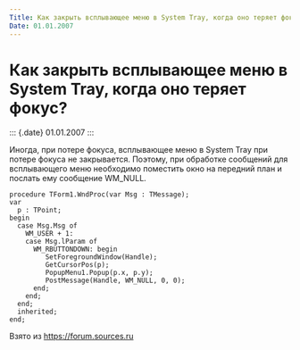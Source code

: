 ```yaml
---
Title: Как закрыть всплывающее меню в System Tray, когда оно теряет фокус?
Date: 01.01.2007
---
```


Как закрыть всплывающее меню в System Tray, когда оно теряет фокус?
===================================================================

::: {.date}
01.01.2007
:::

Иногда, при потере фокуса, всплывающее меню в System Tray при потере
фокуса не закрывается. Поэтому, при обработке сообщений для всплывающего
меню необходимо поместить окно на передний план и послать ему сообщение
WM\_NULL.

    procedure TForm1.WndProc(var Msg : TMessage);
    var
      p : TPoint;
    begin
      case Msg.Msg of
        WM_USER + 1:
        case Msg.lParam of
          WM_RBUTTONDOWN: begin
             SetForegroundWindow(Handle);
             GetCursorPos(p);
             PopupMenu1.Popup(p.x, p.y);
             PostMessage(Handle, WM_NULL, 0, 0);
          end;
        end;
      end;
      inherited;
    end;

Взято из <https://forum.sources.ru>
